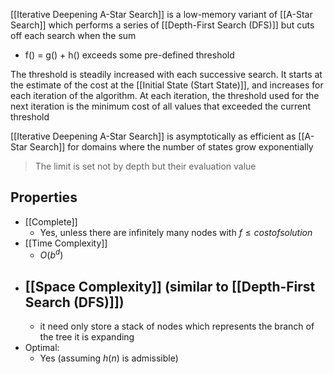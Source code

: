 [[Iterative Deepening A-Star Search]] is a low-memory variant of [[A-Star Search]] which performs a series of [[Depth-First Search (DFS)]] but cuts off each search when the sum 
- f() = g() + h() exceeds some pre-defined threshold

The threshold is steadily increased with each successive search. It starts at the estimate of the cost at the [[Initial State (Start State)]], and increases for each iteration of the algorithm. At each iteration, the threshold used for the next iteration is the minimum cost of all values that exceeded the current threshold

[[Iterative Deepening A-Star Search]] is asymptotically as efficient as [[A-Star Search]] for domains where the number of states grow exponentially

>The limit is set not by depth but their evaluation value

## Properties
- [[Complete]]
    - Yes, unless there are infinitely many nodes with $f ≤ cost of solution$
- [[Time Complexity]]
    - $O(b^d)$
- [[Space Complexity]] (similar to [[Depth-First Search (DFS)]])
	- 
    - it need only store a stack of nodes which represents the branch of the tree it is expanding
- Optimal:
    - Yes (assuming $h(n)$ is admissible)